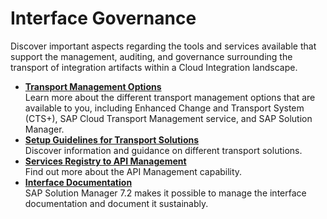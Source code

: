 <!-- loioe8819d7c7ccd45e98552bb7fa736728e -->

# Interface Governance

Discover important aspects regarding the tools and services available that support the management, auditing, and governance surrounding the transport of integration artifacts within a Cloud Integration landscape.

-   **[Transport Management Options](transport-management-options-085fb34.md "Learn more about the different transport management options that are available to you,
		including Enhanced Change and Transport System (CTS+), SAP Cloud Transport Management
		service, and SAP Solution Manager.")**  
Learn more about the different transport management options that are available to you, including Enhanced Change and Transport System \(CTS+\), SAP Cloud Transport Management service, and SAP Solution Manager.
-   **[Setup Guidelines for Transport Solutions](setup-guidelines-for-transport-solutions-a19f56f.md "Discover information and guidance on different transport solutions.")**  
Discover information and guidance on different transport solutions.
-   **[Services Registry to API Management](services-registry-to-api-management-0b47fd8.md "Find out more about the API Management capability.")**  
Find out more about the API Management capability.
-   **[Interface Documentation](interface-documentation-290ede0.md "SAP Solution Manager 7.2 makes it possible to manage the interface documentation and
		document it sustainably.")**  
SAP Solution Manager 7.2 makes it possible to manage the interface documentation and document it sustainably.

